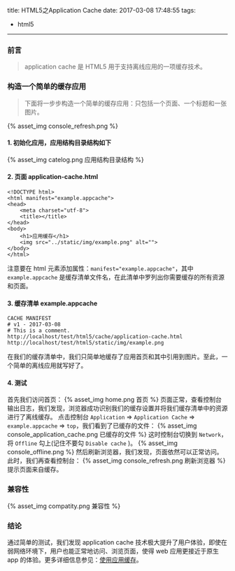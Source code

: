 title: HTML5之Application Cache
date: 2017-03-08 17:48:55
tags:
- html5
---

### 前言
> application cache 是 HTML5 用于支持离线应用的一项缓存技术。

### 构造一个简单的缓存应用
> 下面将一步步构造一个简单的缓存应用：只包括一个页面、一个标题和一张图片。


{% asset_img console_refresh.png %}

<!-- more -->

#### 1. 初始化应用，应用结构目录结构如下
{% asset_img catelog.png 应用结构目录结构 %}

#### 2. 页面 application-cache.html
```
<!DOCTYPE html>
<html manifest="example.appcache">
<head>
	<meta charset="utf-8">
	<title></title>
</head>
<body>
	<h1>应用缓存</h1>
	<img src="../static/img/example.png" alt="">
</body>
</html>
```
注意要在 html 元素添加属性：`manifest="example.appcache"`，其中 `example.appcache` 是缓存清单文件名，在此清单中罗列出你需要缓存的所有资源和页面。


#### 3. 缓存清单 example.appcache
```
CACHE MANIFEST
# v1 - 2017-03-08
# This is a comment.
http://localhost/test/html5/cache/application-cache.html
http://localhost/test/html5/static/img/example.png
```
在我们的缓存清单中，我们只简单地缓存了应用首页和其中引用到图片。至此，一个简单的离线应用就写好了。

#### 4. 测试
首先我们访问首页：
{% asset_img home.png 首页 %}
页面正常，查看控制台输出日志，我们发现，浏览器成功识别我们的缓存设置并将我们缓存清单中的资源进行了离线缓存。
点击控制台 `Application` => `Application Cache` => `example.appcache` => `top`，我们看到了已缓存的文件：
{% asset_img console_application_cache.png 已缓存的文件 %}
这时控制台切换到 `Network`，将 `Offline` 勾上(记住不要勾 `Disable cache` )。
{% asset_img console_offline.png %}
然后刷新浏览器，我们发现，页面依然可以正常访问。此时，我们再查看控制台：
{% asset_img console_refresh.png 刷新浏览器 %}
提示页面来自缓存。

### 兼容性
{% asset_img compatity.png 兼容性 %}

### 结论
通过简单的测试，我们发现 application cache 技术极大提升了用户体验，即使在弱网络环境下，用户也能正常地访问、浏览页面，使得 web 应用更接近于原生 app 的体验。更多详细信息参见：[使用应用缓存](https://developer.mozilla.org/zh-CN/docs/Web/HTML/Using_the_application_cache#缓存清单文件)。